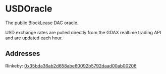 # USDOracle

The public BlockLease DAC oracle.

USD exchange rates are pulled directly from the GDAX realtime trading API and are updated each hour.

## Addresses

Rinkeby: [0x35bda36ab2d658abe60092b5792daad00ab00206](https://rinkeby.etherscan.io/address/0x35bda36ab2d658abe60092b5792daad00ab00206)
